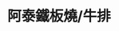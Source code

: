 ---
title: "阿泰鐵板燒/牛排"
description: "阿泰鐵板燒/牛排"
layout: shop
keywords:
  - 美食競賽
  - 台灣美食
  - 美食精選
datePublished: "2025-06-30"
dateModified: "2025-07-04"
city: "新北市"
district: "永和區"
address: "新北市永和區保平路18巷21號"
phone: "0286603456"
geo: "25.00797063502691, 121.51187453749408"
google_map: "https://maps.app.goo.gl/qSCPEnuUdzWHTxW19"
footinder: "https://footinder.com.tw/%e6%96%b0%e5%8c%97%e5%b8%82%e6%b0%b8%e5%92%8c%e5%8d%80/7425/"
official: ""
award:
  - name: "夜市王"
    year: "2024"
    entries:
      - nightMarket: "樂華夜市"
        food_type: "牛肉"
        rank: "第四名"

---